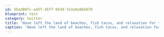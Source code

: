 ```yaml
---
id: 5bad08fc-ad5f-45f7-9439-fe3a9a0bb870
blueprint: text
category: twitter
title: 'Have left the land of beaches, fish tacos, and relaxation for the land of snow and ice.  Back to reality tomorrow.'
caption: 'Have left the land of beaches, fish tacos, and relaxation for the land of snow and ice.  Back to reality tomorrow.'
---
```

